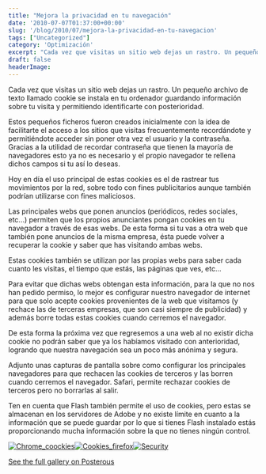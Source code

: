 ```yaml
---
title: "Mejora la privacidad en tu navegación"
date: '2010-07-07T01:37:00+00:00'
slug: '/blog/2010/07/mejora-la-privacidad-en-tu-navegacion'
tags: ["Uncategorized"]
category: 'Optimización'
excerpt: "Cada vez que visitas un sitio web dejas un rastro. Un pequeño archivo de texto llamado cookie se instala en tu ordenador guardando información sobre tu visita y permitiendo identificarte con posteriori..."
draft: false
headerImage: 
---
```

Cada vez que visitas un sitio web dejas un rastro. Un pequeño archivo de texto llamado cookie se instala en tu ordenador guardando información sobre tu visita y permitiendo identificarte con posterioridad. 

Estos pequeños ficheros fueron creados inicialmente con la idea de facilitarte el acceso a los sitios que visitas frecuentemente recordándote y permitiéndote acceder sin poner otra vez el usuario y la contraseña. Gracias a la utilidad de recordar contraseña que tienen la mayoría de navegadores esto ya no es necesario y el propio navegador te rellena dichos campos si tu así lo deseas.



Hoy en día el uso principal de estas cookies es el de rastrear tus movimientos por la red, sobre todo con fines publicitarios aunque también podrían utilizarse con fines maliciosos.



Las principales webs que ponen anuncios (periódicos, redes sociales, etc...) permiten que los propios anunciantes pongan cookies en tu navegador a través de esas webs. De esta forma si tu vas a otra web que también pone anuncios de la misma empresa, ésta puede volver a recuperar la cookie y saber que has visitando ambas webs.



Estas cookies también se utilizan por las propias webs para saber cada cuanto les visitas, el tiempo que estás, las páginas que ves, etc...



Para evitar que dichas webs obtengan esta información, para la que no nos han pedido permiso, lo mejor es configurar nuestro navegador de internet para que solo acepte cookies provenientes de la web que visitamos (y rechace las de terceras empresas, que son casi siempre de publicidad) y además borre todas estas cookies cuando cerremos el navegador.



De esta forma la próxima vez que regresemos a una web al no existir dicha cookie no podrán saber que ya los habíamos visitado con anterioridad, logrando que nuestra navegación sea un poco más anónima y segura.



Adjunto unas capturas de pantalla sobre como configurar los principales navegadores para que rechacen las cookies de terceros y las borren cuando cerremos el navegador. Safari, permite rechazar cookies de terceros pero no borrarlas al salir.



Ten en cuenta que Flash también permite el uso de cookies, pero estas se almacenan en los servidores de Adobe y no existe límite en cuanto a la información que se puede guardar por lo que si tienes Flash instalado estás proporcionando mucha información sobre la que no tienes ningún control.





[![Chrome_coockies](http://static.squarespace.com/static/5303797ae4b0c6ad9e43f072/5303ce80e4b0400995a883d6/5303cf34e4b0400995a88b00/1392758580764/chrome_coockies.jpg?format=original)](http://static.squarespace.com/static/5303797ae4b0c6ad9e43f072/5303ce80e4b0400995a883d6/5303cf34e4b0400995a88afd/1392758580568/chrome_coockies.jpg?format=original)[![Cookies_firefox](http://jorgegorka.files.wordpress.com/2010/07/cookies_firefox.jpg?w=300)](http://jorgegorka.files.wordpress.com/2010/07/cookies_firefox.jpg)[![Security](http://static.squarespace.com/static/5303797ae4b0c6ad9e43f072/5303ce80e4b0400995a883d6/5303cf35e4b0400995a88b06/1392758581166/security.jpg?format=original)](http://static.squarespace.com/static/5303797ae4b0c6ad9e43f072/5303ce80e4b0400995a883d6/5303cf34e4b0400995a88b03/1392758580971/security.jpg?format=original)

[See the full gallery on Posterous](http://static.squarespace.com/static/5303797ae4b0c6ad9e43f072/5303ce80e4b0400995a883d6/5303cf35e4b0400995a88b09/1392758581361/mejora-la-privacidad-en-tu-navegacion?format=original)
